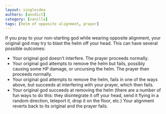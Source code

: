 ```yaml
---
layout: singleidea
authors: [aosdict]
category: [vanilla]
tags: [helm of opposite alignment, prayer]
---
```

If you pray to your non-starting god while wearing opposite alignment, your original god may try to blast the helm off your head. This can have several possible outcomes:
* Your original god doesn't interfere. The prayer proceeds normally.
* Your original god attempts to remove the helm but fails, possibly causing some HP damage, or uncursing the helm. The prayer then proceeds normally.
* Your original god attempts to remove the helm, fails in one of the ways above, but succeeds at interfering with your prayer, which then fails.
* Your original god succeeds at removing the helm (there are a number of fun ways to do this: they disintegrate it off your head, send it flying in a random direction, teleport it, drop it on the floor, etc.) Your alignment reverts back to its original and the prayer fails.
